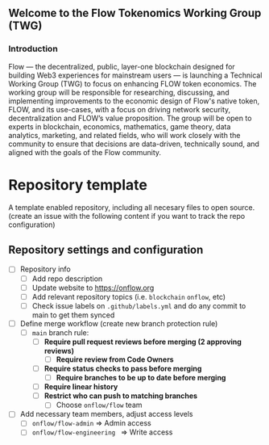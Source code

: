 ## Welcome to the Flow Tokenomics Working Group (TWG)

### Introduction

Flow — the decentralized, public, layer-one blockchain designed for building Web3 experiences for mainstream users — is launching a Technical Working Group (TWG) to focus on enhancing FLOW token economics. The working group will be responsible for researching, discussing, and implementing improvements to the economic design of Flow's native token, FLOW, and its use-cases, with a focus on driving network security, decentralization and FLOW’s value proposition. The group will be open to experts in blockchain, economics, mathematics, game theory, data analytics, marketing, and related fields, who will work closely with the community to ensure that decisions are data-driven, technically sound, and aligned with the goals of the Flow community.


# Repository template
A template enabled repository, including all necesary files to open source.
(create an issue with the following content if you want to track the repo configuration)

## Repository settings and configuration
- [ ]  Repository info
    - [ ]  Add repo description
    - [ ]  Update website to https://onflow.org
    - [ ]  Add relevant repository topics (i.e. `blockchain` `onflow`, etc)
    - [ ]  Check issue labels on `.github/labels.yml` and do any commit to main to get them synced
- [ ]  Define merge workflow (create new branch protection rule)
    - [ ]  `main` branch rule:
        - [ ]  **Require pull request reviews before merging (2 approving reviews)**
            - [ ]  **Require review from Code Owners**
        - [ ]  **Require status checks to pass before merging**
            - [ ]  **Require branches to be up to date before merging**
        - [ ]  **Require linear history**
        - [ ]   **Restrict who can push to matching branches**
            - [ ]  Choose `onflow/flow` team

- [ ]  Add necessary team members, adjust access levels
    - [ ]  `onflow/flow-admin` ⇒ Admin access
    - [ ]  `onflow/flow-engineering ` ⇒ Write access
